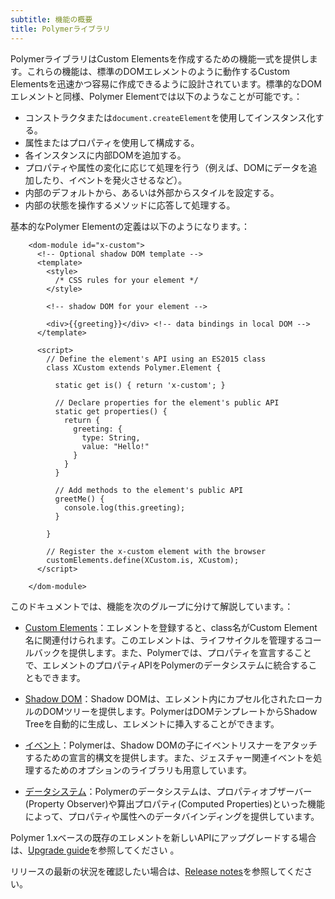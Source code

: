 ```yaml
---
subtitle: 機能の概要
title: Polymerライブラリ
---
```


PolymerライブラリはCustom Elementsを作成するための機能一式を提供します。これらの機能は、標準のDOMエレメントのように動作するCustom Elementsを迅速かつ容易に作成できるように設計されています。標準的なDOMエレメントと同様、Polymer Elementでは以下のようなことが可能です。：

* コンストラクタまたは`document.createElement`を使用してインスタンス化する。
* 属性またはプロパティを使用して構成する。
* 各インスタンスに内部DOMを追加する。
* プロパティや属性の変化に応じて処理を行う（例えば、DOMにデータを追加したり、イベントを発火させるなど）。
* 内部のデフォルトから、あるいは外部からスタイルを設定する。
* 内部の状態を操作するメソッドに応答して処理する。

基本的なPolymer Elementの定義は以下のようになります。：

```
    <dom-module id="x-custom">
      <!-- Optional shadow DOM template -->
      <template>
        <style>
          /* CSS rules for your element */
        </style>

        <!-- shadow DOM for your element -->

        <div>{{greeting}}</div> <!-- data bindings in local DOM -->
      </template>

      <script>
        // Define the element's API using an ES2015 class
        class XCustom extends Polymer.Element {

          static get is() { return 'x-custom'; }

          // Declare properties for the element's public API
          static get properties() {
            return {
              greeting: {
                type: String,
                value: "Hello!"
              }
            }
          }

          // Add methods to the element's public API
          greetMe() {
            console.log(this.greeting);
          }

        }

        // Register the x-custom element with the browser
        customElements.define(XCustom.is, XCustom);
      </script>

    </dom-module>
```


このドキュメントでは、機能を次のグループに分けて解説しています。：

*   [Custom Elements](custom-elements)：エレメントを登録すると、class名がCustom Element名に関連付けられます。このエレメントは、ライフサイクルを管理するコールバックを提供します。また、Polymerでは、プロパティを宣言することで、エレメントのプロパティAPIをPolymerのデータシステムに統合することもできます。

*   [Shadow DOM](shadow-dom)：Shadow DOMは、エレメント内にカプセル化されたローカルのDOMツリーを提供します。PolymerはDOMテンプレートからShadow Treeを自動的に生成し、エレメントに挿入することができます。

*   [イベント](events)：Polymerは、Shadow DOMの子にイベントリスナーをアタッチするための宣言的構文を提供します。また、ジェスチャー関連イベントを処理するためのオプションのライブラリも用意しています。

*   [データシステム](data-system)：Polymerのデータシステムは、プロパティオブザーバー(Property Observer)や算出プロパティ(Computed Properties)といった機能によって、プロパティや属性へのデータバインディングを提供しています。

Polymer 1.xベースの既存のエレメントを新しいAPIにアップグレードする場合は、[Upgrade guide](/2.0/docs/upgrade)を参照してください 。

リリースの最新の状況を確認したい場合は、[Release notes](/2.0/docs/release-notes)を参照してください。
